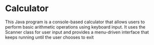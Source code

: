 # Calculator
This Java program is a console-based calculator that allows users to perform basic arithmetic operations using keyboard input. It uses the Scanner class for user input and provides a menu-driven interface that keeps running until the user chooses to exit

